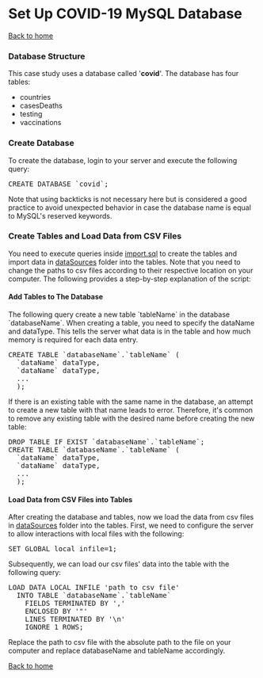 <h1>Set Up COVID-19 MySQL Database</h1>
<p>
  <a href="../README.md">Back to home</a>
</p>

<div id="structure">
  <h3>Database Structure</h3>
  <p>
    This case study uses a database called '<strong>covid</strong>'.
    The database has four tables:
    <ul>
      <li>countries</li>
      <li>casesDeaths</li>
      <li>testing</li>
      <li>vaccinations</li>
    </ul>
  </p>
</div>

<div id="createDatabase">
  <h3>Create Database</h3>
  <p>
    To create the database, login to your server and execute the following query:
    <pre>CREATE DATABASE `covid`;</pre>
    Note that using backticks is not necessary here but is considered a good practice to avoid unexpected behavior in case the database name is equal to MySQL's reserved keywords.
  </p>
</div>

<div>
  <h3>Create Tables and Load Data from CSV Files</h3>
  You need to execute queries inside <a href="../scripts/import.sql">import.sql</a> to create the tables and import data in <a href="../dataSources/">dataSources</a> folder into the tables.
  Note that you need to change the paths to csv files according to their respective location on your computer.
  The following provides a step-by-step explanation of the script:
  <div id="addTables">
    <h4>Add Tables to The Database</h4>
    <p>
      The following query create a new table `tableName` in the database `databaseName`.
      When creating a table, you need to specify the dataName and dataType.
      This tells the server what data is in the table and how much memory is required for each data entry.
      <pre>
CREATE TABLE `databaseName`.`tableName` (
  `dataName` dataType,
  `dataName` dataType,
  ...
  );</pre>
      If there is an existing table with the same name in the database, an attempt to create a new table with that name leads to error.
      Therefore, it's common to remove any existing table with the desired name before creating the new table:
      <pre>
DROP TABLE IF EXIST `databaseName`.`tableName`;
CREATE TABLE `databaseName`.`tableName` (
  `dataName` dataType,
  `dataName` dataType,
  ...
  );</pre>
    </p>
  </div>
  <div id="loadData">
    <h4>Load Data from CSV Files into Tables</h4>
    <p>
      After creating the database and tables, now we load the data from csv files in <a href="../dataSources/">dataSources</a> folder into the tables.
      First, we need to configure the server to allow interactions with local files with the following:
      <pre>SET GLOBAL local_infile=1;</pre>
      Subsequently, we can load our csv files' data into the table with the following query:
      <pre>
LOAD DATA LOCAL INFILE 'path to csv file'
  INTO TABLE `databaseName`.`tableName`
    FIELDS TERMINATED BY ','
    ENCLOSED BY '"'
    LINES TERMINATED BY '\n'
    IGNORE 1 ROWS;</pre>
      Replace the path to csv file with the absolute path to the file on your computer and replace databaseName and tableName accordingly.
    </p>
  </div>
</div>

<p>
  <a href="../README.md">Back to home</a>
</p>